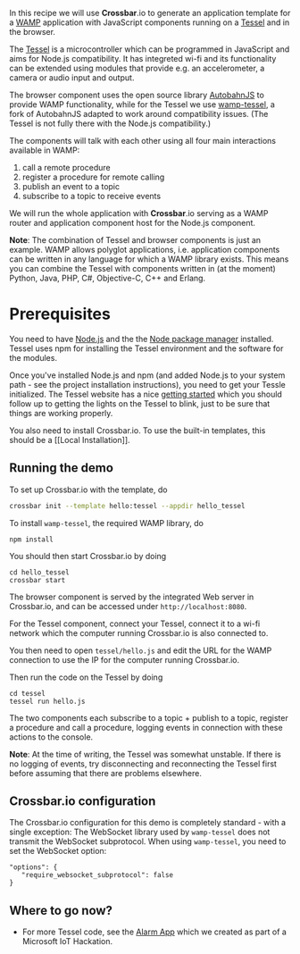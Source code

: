 In this recipe we will use **Crossbar**.io to generate an application template for a [WAMP](http://wamp.ws/) application with JavaScript components running on a [Tessel](https://tessel.io/) and in the browser.

The [Tessel](https://tessel.io/) is a microcontroller which can be programmed in JavaScript and aims for Node.js compatibility. It has integreted wi-fi and its functionality can be extended using modules that provide e.g. an accelerometer, a camera or audio input and output.

The browser component uses the open source library [AutobahnJS](https://github.com/tavendo/AutobahnJS) to provide WAMP functionality, while for the Tessel we use [wamp-tessel](https://github.com/mykwillis/wamp-tessel), a fork of AutobahnJS adapted to work around compatibility issues. (The Tessel is not fully there with the Node.js compatibility.)

The components will talk with each other using all four main interactions available in WAMP:

 1. call a remote procedure
 2. register a procedure for remote calling
 3. publish an event to a topic
 4. subscribe to a topic to receive events

We will run the whole application with **Crossbar**.io serving as a WAMP router and  application component host for the Node.js component.

**Note**: The combination of Tessel and browser components is just an example. WAMP allows polyglot applications, i.e. application components can be written in any language for which a WAMP library exists. This means you can combine the Tessel with components written in (at the moment) Python, Java, PHP, C#, Objective-C, C++ and Erlang.

# Prerequisites

You need to have [Node.js](http://nodejs.org/) and the the [Node package manager](https://www.npmjs.org/) installed. Tessel uses npm for installing the Tessel environment and the software for the modules.

Once you've installed Node.js and npm (and added Node.js to your system path - see the project installation instructions), you need to get your Tessle initialized. The Tessel website has a nice [getting started](http://start.tessel.io/install) which you should follow up to getting the lights on the Tessel to blink, just to be sure that things are working properly.

You also need to install Crossbar.io. To use the built-in templates, this should be a [[Local Installation]].


## Running the demo

To set up Crossbar.io with the template, do

```sh
crossbar init --template hello:tessel --appdir hello_tessel
```

To install `wamp-tessel`, the required WAMP library, do 

```
npm install
```

You should then start Crossbar.io by doing 

```
cd hello_tessel
crossbar start
```

The browser component is served by the integrated Web server in Crossbar.io, and can be accessed under `http://localhost:8080`.

For the Tessel component, connect your Tessel, connect it to a wi-fi network which the computer running Crossbar.io is also connected to.

You then need to open `tessel/hello.js` and edit the URL for the WAMP connection to use the IP for the computer running Crossbar.io.

Then run the code on the Tessel by doing

```
cd tessel
tessel run hello.js
```

The two components each subscribe to a topic + publish to a topic, register a procedure and call a procedure, logging events in connection with these actions to the console.

**Note**: At the time of writing, the Tessel was somewhat unstable. If there is no logging of events, try disconnecting and reconnecting the Tessel first before assuming that there are problems elsewhere. 


## Crossbar.io configuration

The Crossbar.io configuration for this demo is completely standard - with a single exception: The WebSocket library used by `wamp-tessel` does not transmit the WebSocket subprotocol. When using `wamp-tessel`, you need to set the WebSocket option:
```
"options": {
   "require_websocket_subprotocol": false   
}
```

## Where to go now?

* For more Tessel code, see the [Alarm App](https://github.com/crossbario/crossbarexamples/tree/master/iotcookbook/app/alarm) which we created as part of a Microsoft IoT Hackation.
